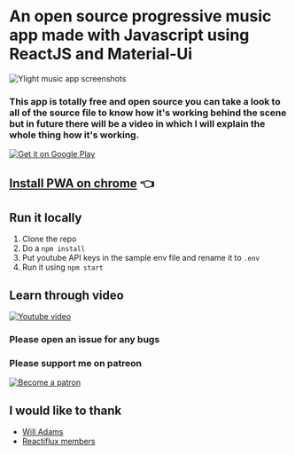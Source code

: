 # An open source progressive music app made with Javascript using ReactJS and Material-Ui
![Ylight music app screenshots](https://i.imgur.com/DKTItwI.png)

### This app is totally free and open source you can take a look to all of the source file to know how it's working behind the scene but in future there will be a video in which I will explain the whole thing how it's working.
[![Get it on Google Play](https://i.imgur.com/cf4QtEe.png)](https://play.google.com/store/apps/details?id=com.ylightmusic.app)

## [Install PWA on chrome](https://ylight.xyz/) 👈

## Run it locally 
1. Clone the repo
2. Do a `npm install`
3. Put youtube API keys in the sample env file and rename it to `.env`
4. Run it using `npm start`

## Learn through video
[![Youtube video](https://img.youtube.com/vi/M_1ZCab5x0w/hqdefault.jpg)](https://youtu.be/M_1ZCab5x0w)

### Please open an issue for any bugs
### Please support me on patreon 
[![Become a patron](https://c5.patreon.com/external/logo/become_a_patron_button.png)](https://www.patreon.com/bePatron?u=7063971)

## I would like to thank
+ [Will Adams](https://github.com/bushblade)
+ [Reactiflux members](https://discord.gg/Ff8Jt8v)
